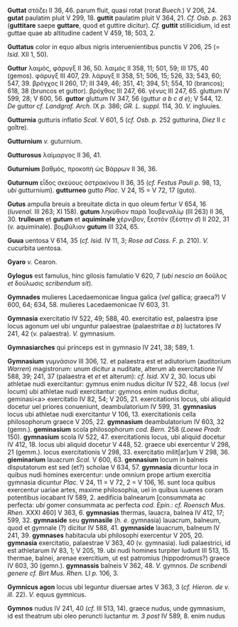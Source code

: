 **Guttat** στάζει II 36, 46. parum fluit, quasi rotat (rorat *Buech.*) V
206, 24. **gutat** paulatim pluit V 299, 18. **guttit** paulatim pluit V
364, 21. *Cf. Osb. p.* 263 (**guttitare** saepe **guttare**, quod et
guttire dicitur). *Cf.* **guttit** stillicidium, id est guttae quae ab
altitudine cadent V 459, 18; 503, 2.

**Guttatus** color in equo albus nigris interuenientibus punctis V 206,
25 (= *Isid.* XII 1, 50).

**Guttur** λαιμός, φάρυγξ II 36, 50. λαιμός II 358, 11; 501, 59; III
175, 40 (gemos). φάρυγξ III 407, 29. λάρυγξ II 358, 51; 506, 15; 526,
33; 543, 60; 547, 39. βρόγχος II 260, 17; III 349, 46; 351, 41; 394, 51;
554, 10 (brancos); 618, 38 (bruncos et guttor). βρόχθος III 247, 66.
γένυς III 247, 65. gluttum IV 599, 28; V 600, 56. **guttor** gluttum IV
347, 56 (guttur *a b c d e*); V 544, 12. *De* guttor *cf. Landgraf.
Arch.* IX *p.* 386; *GR. L. suppl.* 114, 30. *V.* ingluuies.

**Gutturnia** gutturis inflatio *Scal.* V 601, 5 (*cf. Osb. p.* 252
gutturina, *Diez* II *c* goître).

**Gutturnium** *v.* guturnium.

**Gutturosus** λαίμαργος II 36, 41.

**Guturnium** βαθμός, προκοπὴ ὡς Βάρρων II 36, 36.

**Guturnum** εἶδος σκεύους ὀστρακίνου II 36, 35 (*cf. Festus Pauli p.*
98, 13, *ubi* gutturnium). **gutturneo** gutto *Plac.* V 24, 15 = V 72,
17 (guto).

**Gutus** ampulla breuis a breuitate dicta in quo oleum fertur V 654, 16
(*Iuvenal.* III 263; XI 158). **gutum** ληκύθιον παρὰ Ἰουβεναλίῳ (III
263) II 36, 30. **trulleum** et **gutum** et **aquiminale** χέρνιβον,
ξεστόν (ξέστην *d*) II 202, 31 (*v.* aquiminale). βομβύλιον **gutum**
III 324, 65.

**Guua** uentosa V 614, 35 (*cf. Isid.* IV 11, 3; *Rose ad Cass. F. p.*
210). *V.* cucurbita uentosa.

**Gyaro** *v.* Cearon.

**Gylogus** est famulus, hinc gilosis famulatio V 620, 7 (*ubi nescio
an* δοῦλος *et* δούλωσις *scribendum sit*).

**Gymnades** mulieres Lacedaemonicae lingua galica (*vel* gallica;
graeca?) V 600, 64; 634, 58. mulieres Lacedaemonicae IV 603, 31.

**Gymnasia** exercitatio IV 522, 49; 588, 40. exercitatio est, palaestra
ipse locus agonum uel ubi unguntur palaestrae (palaestritae *a b*)
luctatores IV 241, 42 (*v.* palaestra). *V.* gymnasium.

**Gymnasiarches** qui princeps est in gymnasio IV 241, 38; 589, 1.

**Gymnasium** γυμνάσιον III 306, 12. et palaestra est et adiutorium
(audito­rium *Warren*) magistrorum: unum dicitur a nuditate, alterum ab
exercitatione IV 588, 39; 241, 37 (palaestra et *et* et alterum): *cf.
Isid.* XV 2, 30. locus ubi athletae nudi exercitantur: gymnus enim nudus
dicitur IV 522, 48. locus (*vel* locum) ubi athletae nudi exercitantur:
gymnos enim nudus dicitur, geminasi\<a\> exercitatio IV 82, 54; V 205,
21. exercitationis locus, ubi aliquid docetur uel priores conueniunt,
deambulatorium IV 599, 31. **gymnasius** locus ubi athletae nudi
exercitantur V 106, 13. exercitationis cella philosophorum graece V 205,
22. **gymnasium** deambulatorium IV 603, 32 (gemn.). **geminasium**
scola philosophorum *cod. Bern.* 258 (*Loewe Prodr.* 150). **gymnasium**
scola IV 522, 47. exercitationis locus, ubi aliquid docetur IV 412, 18.
locus ubi aliquid docetur V 448, 52. graece ubi exercentur V 298, 21
(gemm.). locus exercitationis V 298, 33. exercitatio milit[ar]um V
298, 36. **gieminarium** lauacrum *Scal.* V 600, 63. **gennasium** locum
in balneis disputatorum est sed (et?) scholae V 634, 57. **gymnasia**
dicuntur loca in quibus nudi homines exercentur: unde omnium prope
artium exercitia gymnasia dicuntur *Plac.* V 24, 11 = V 72, 2 = V 106,
16. sunt loca quibus exercentur uariae artes, maxime philosophia, uel in
quibus iuuenes coram potentibus iocabant IV 589, 2. aedificia balnearum
[consummata ac perfecta: *ubi* gomer consummata ac perfecta *cod.
Epin.: cf. Roensch Mus. Rhen.* XXXI 460] V 363, 6. **gymnasias**
thermas, lauacra, balnea IV 412, 17; 599, 32. **gymnaside** seu
**gymnasile** (*h. e.* gymnasia) lauacrum, balneum, quod et gymnale (?)
dicitur IV 588, 41. **gymnaside** lauacrum, balneum IV 241, 39.
**gymnases** habitacula ubi philosophi exercentur V 205, 20.
**gymnasia** exercitatio, palaestrae V 363, 40 (*v.* gymnasia). ludi
palaestrici, id est athletarum IV 83, 1; V 205, 19. ubi nudi homines
turpiter ludunt III 513, 15. thermae, balnei, arenae exercitium, ut est
patromius (hippodromus?) graece IV 603, 30 (gemn.). **gymnassis**
balneis V 362, 48. *V.* gymnos. *De scribendi genere cf. Birt Mus.
Rhen.* LI *p.* 106, 3.

**Gymnicus agon** locus ubi leguntur diuersae artes V 363, 3 (*cf.
Hieron. de v. ill.* 22). *V.* equus gymnicus.

**Gymnos** nudus IV 241, 40 (*cf.* III 513, 14). graece nudus, unde
gymnasium, id est theatrum ubi oleo peruncti luctantur *m. 3 post* IV
589, 8. enim nudus
